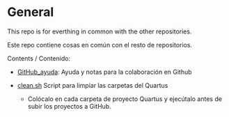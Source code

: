 # General 

This repo is for everthing in common with the other repositories.

Este repo contiene cosas en común con el resto de repositorios.

Contents / Contenido:

* [GitHub_ayuda](./Github_ayuda): Ayuda y notas para la colaboración en Github

* [clean.sh](./clean.sh) Script para limpiar las carpetas del Quartus
  * Colócalo en cada carpeta de proyecto Quartus y ejecútalo antes de subir los proyectos a GitHub.

